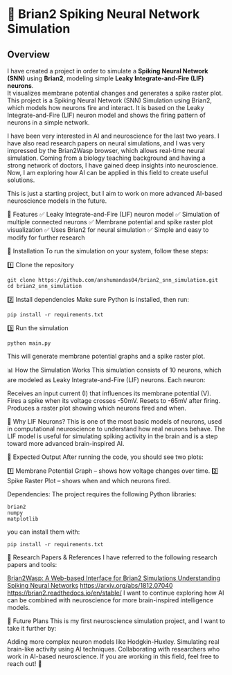 # 🧠 Brian2 Spiking Neural Network Simulation  

## Overview  
I have created a project in order to simulate a **Spiking Neural Network (SNN)** using **Brian2**, modeling simple **Leaky Integrate-and-Fire (LIF) neurons**.  
It visualizes membrane potential changes and generates a spike raster plot.  
This project is a Spiking Neural Network (SNN) Simulation using Brian2, which models how neurons fire and interact. It is based on the Leaky Integrate-and-Fire (LIF) neuron model and shows the firing pattern of neurons in a simple network.

I have been very interested in AI and neuroscience for the last two years. I have also read research papers on neural simulations, and I was very impressed by the Brian2Wasp browser, which allows real-time neural simulation. Coming from a biology teaching background and having a strong network of doctors, I have gained deep insights into neuroscience. Now, I am exploring how AI can be applied in this field to create useful solutions.

This is just a starting project, but I aim to work on more advanced AI-based neuroscience models in the future.

📌 Features
✅ Leaky Integrate-and-Fire (LIF) neuron model
✅ Simulation of multiple connected neurons
✅ Membrane potential and spike raster plot visualization
✅ Uses Brian2 for neural simulation
✅ Simple and easy to modify for further research

🎯 Installation
To run the simulation on your system, follow these steps:

1️⃣ Clone the repository
```
git clone https://github.com/anshumandas04/brian2_snn_simulation.git
cd brian2_snn_simulation
```
2️⃣ Install dependencies
Make sure Python is installed, then run:
```
pip install -r requirements.txt
```


3️⃣ Run the simulation
```
python main.py
```
This will generate membrane potential graphs and a spike raster plot.

📊 How the Simulation Works
This simulation consists of 10 neurons, which are modeled as Leaky Integrate-and-Fire (LIF) neurons. 
Each neuron:

Receives an input current (I) that influences its membrane potential (V).
Fires a spike when its voltage crosses -50mV.
Resets to -65mV after firing.
Produces a raster plot showing which neurons fired and when.


🔬 Why LIF Neurons?
This is one of the most basic models of neurons, used in computational neuroscience to understand how real neurons behave. The LIF model is useful for simulating spiking activity in the brain and is a step toward more advanced brain-inspired AI.

📌 Expected Output
After running the code, you should see two plots:

1️⃣ Membrane Potential Graph – shows how voltage changes over time.
2️⃣ Spike Raster Plot – shows when and which neurons fired.



Dependencies:
The project requires the following Python libraries:

```
brian2
numpy
matplotlib
```

you can install them with:
```
pip install -r requirements.txt
```


🔬 Research Papers & References
I have referred to the following research papers and tools:

[Brian2Wasp: A Web-based Interface for Brian2 Simulations
Understanding Spiking Neural Networks](https://arxiv.org/abs/2301.10571)
https://arxiv.org/abs/1812.07040
https://brian2.readthedocs.io/en/stable/
I want to continue exploring how AI can be combined with neuroscience for more brain-inspired intelligence models.





🤝 Future Plans
This is my first neuroscience simulation project, and I want to take it further by:

Adding more complex neuron models like Hodgkin-Huxley.
Simulating real brain-like activity using AI techniques.
Collaborating with researchers who work in AI-based neuroscience.
If you are working in this field, feel free to reach out! 🚀
